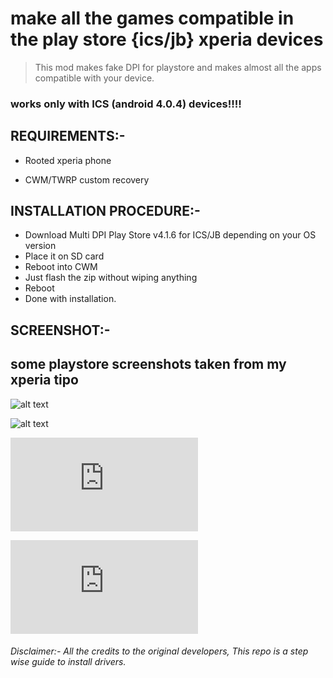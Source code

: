 # make all the games compatible in the play store {ics/jb} xperia devices

>This mod makes fake DPI for playstore and makes almost all the apps compatible with your device.

### works only with ICS (android 4.0.4) devices!!!!

## REQUIREMENTS:-

* Rooted xperia phone

* CWM/TWRP custom recovery


## INSTALLATION PROCEDURE:-

* Download Multi DPI Play Store v4.1.6 for ICS/JB depending on your OS version
* Place it on SD card
* Reboot into CWM
* Just flash the zip without wiping anything
* Reboot
* Done with installation. 

## SCREENSHOT:-

## some playstore screenshots taken from my xperia tipo 

![alt text](https://img.xda-cdn.com/rZtf8Tkqusek2xg1Vs3wxAHPlfI=/http%3A%2F%2Fi1291.photobucket.com%2Falbums%2Fb553%2Fvsbrt%2FScreenshot_2013-07-07-16-17-29_zps478ea4a7.png "FrontLine Commando")

![alt text](https://img.xda-cdn.com/dqQn8c0vh_t1Kpfh2B0LvkzpWIM=/http%3A%2F%2Fi1291.photobucket.com%2Falbums%2Fb553%2Fvsbrt%2FScreenshot_2013-07-07-16-16-44_zpscd2ea5f1.png "Iron Man 3")

![alt text](https://forum.xda-developers.com/attachment.php?attachmentid=2095939&d=1373086581 "ANTUTU BENCHMARK SCORE")

![alt text](https://forum.xda-developers.com/attachment.php?attachmentid=2095939&d=1373086581 "ANTUTU BENCHMARK SCORE")

###### Disclaimer:- All the credits to the original developers, This repo is a step wise guide to install drivers.
